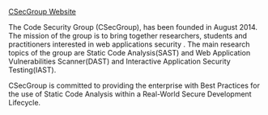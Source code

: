 [CSecGroup Website](https://csecgroup.github.io/)

The Code Security Group (CSecGroup), has been founded in August 2014. The mission of the group is to bring together researchers, students and practitioners interested in web applications security . The main research topics of the group are Static Code Analysis(SAST) and Web Application Vulnerabilities Scanner(DAST) and Interactive Application Security Testing(IAST).

CSecGroup is committed to providing the enterprise with Best Practices for the use of Static Code Analysis within a Real-World Secure Development Lifecycle.
